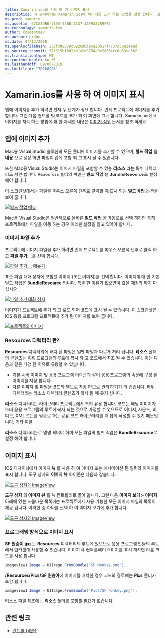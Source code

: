 ```yaml
---
title: Xamarin.ios를 사용 하 여 이미지 표시
description: 이 문서에서는 Xamarin.ios에 이미지를 표시 하는 방법을 설명 합니다. 프로그래밍 방식으로 또는 iOS 디자이너를 통해 앱에 이미지를 추가 하는 과정을 다룹니다.
ms.prod: xamarin
ms.assetid: 67CA8DB6-769D-42BB-A137-3AF933789FE1
ms.technology: xamarin-ios
author: conceptdev
ms.author: crdun
ms.date: 07/13/2018
ms.openlocfilehash: 255f308078c892605b9ce20b17fd737c5582eaed
ms.sourcegitcommit: 57f815bf0024b1afe9754c0e28054fc0a53ce302
ms.translationtype: MT
ms.contentlocale: ko-KR
ms.lasthandoff: 09/06/2019
ms.locfileid: "70768986"
---
```

# <a name="displaying-images-with-xamarinios"></a>Xamarin.ios를 사용 하 여 이미지 표시

앱에 이미지를 추가 하려면 먼저 두 단계가 필요 합니다. 먼저 프로젝트에 이미지를 추가 합니다. 그런 다음 컨트롤 및 코드를 추가 하 여 화면에 표시 합니다. Xamarin.ios에서 이미지를 처리 하는 방법에 대 한 자세한 내용은 [이미지 작업](~/ios/app-fundamentals/images-icons/index.md) 문서를 참조 하세요.

## <a name="adding-images-to-your-app"></a>앱에 이미지 추가

Mac용 Visual Studio 솔루션의 모든 폴더에 이미지를 추가할 수 있으며, **빌드 작업** 을 **내용** 으로 설정 하면 파일이 앱에 포함 되 고 표시 될 수 있습니다.

또한 Mac용 Visual Studio는 이미지 파일을 포함할 수 있는 **리소스** 라는 특수 디렉터리도 지원 합니다. Resources 폴더의 파일은 **빌드 작업** 을 **BundleResource**로 설정 해야 합니다.

이 스크린샷에서는 파일을 마우스 오른쪽 단추로 클릭할 때 표시 되는 **빌드 작업** 옵션을 보여 줍니다.

 [![](image-images/image30a.png "빌드 작업 메뉴")](image-images/image30a.png#lightbox)

Mac용 Visual Studio은 일반적으로 올바른 **빌드 작업** 을 자동으로 선택 하지만 특히 프로젝트에서 파일을 이동 하는 경우 이러한 설정을 알고 있어야 합니다.

### <a name="adding-an-image-file"></a>이미지 파일 추가

프로젝트에 이미지 파일을 추가 하려면 먼저 프로젝트를 마우스 오른쪽 단추로 클릭 하 고 **파일 추가** ...를 선택 합니다.

 [![](image-images/image31a.png "파일 추가 ... 메뉴가")](image-images/image31a.png#lightbox)

표준 파일 대화 상자에 포함할 이미지 (또는 이미지)를 선택 합니다. 이미지에 대 한 기본 빌드 작업은 **BundleResource** 입니다. 특별 한 이유가 없으면이 값을 재정의 하지 마십시오.

 [![](image-images/image32a.png "파일 추가 대화 상자")](image-images/image32a.png#lightbox)

이미지가 프로젝트에 추가 되 고 로드 되어 코드에 표시 될 수 있습니다. 이 스크린샷은 iOS 응용 프로그램 프로젝트에 추가 된 이미지를 보여 줍니다.

 [![](image-images/image33a.png "프로젝트의 이미지")](image-images/image33a.png#lightbox)

### <a name="what-is-the-resources-directory"></a>Resources 디렉터리 란?

**Resources** 디렉터리에 배치 된 파일은 일반 파일과 다르게 처리 됩니다. **리소스** 폴더의 콘텐츠는 응용 프로그램의 루트에 복사 되 고 코드에서 참조 될 수 있습니다. 이는 다음과 같은 다양 한 이유로 유용할 수 있습니다.

- 기본 시작 이미지 및 응용 프로그램 아이콘과 같이 응용 프로그램의 속성에 구성 된 이미지를 저장 합니다.
- 다른 이미지 및 파일을 코드와 별도로 저장 하므로 관리 하기가 더 쉽습니다. 하위 디렉터리는 리소스 디렉터리 콘텐츠가 복사 될 때 유지 됩니다.

**리소스** 디렉터리는 라이브러리 프로젝트에서 특히 유용 합니다. 코드는 해당 이미지가 소비 응용 프로그램의 루트에 복사 되는 것으로 가정할 수 있으므로 이미지, 사운드, 비디오, XML 또는를 필요로 하는 공유 코드 라이브러리를 더 쉽게 작성할 수 있기 때문입니다. 기타 파일.

**리소스** 디렉터리는로 명명 되어야 하며 모든 파일의 빌드 작업은 **BundleResource**로 설정 해야 합니다.

## <a name="displaying-the-image"></a>이미지 표시

IOS 디자이너에서 이미지 **뷰** 를 사용 하 여 이미지 또는 애니메이션 된 일련의 이미지를 표시 합니다. 도구 상자의 **이미지 뷰** 아이콘은 다음과 같습니다.

 [![](image-images/image35a.png "도구 상자의 ImageView")](image-images/image35.png#lightbox)

**도구 상자** 의 **이미지 뷰** 를 뷰 컨트롤러로 끌어 옵니다. 그런 다음 **이미지 보기 > 이미지** 아래에 있는 드롭다운 목록에는 프로젝트에서 사용 가능한 모든 이미지 파일의 목록이 제공 됩니다. 이러한 중 하나를 선택 하 여 이미지 보기에 추가 합니다.

 [![](image-images/image36a.png "도구 상자의 ImageView")](image-images/image36.png#lightbox)

### <a name="displaying-the-image-programmatically"></a>프로그래밍 방식으로 이미지 표시

**SF 원숭이 jpg** 는 **Resources** 디렉터리의 루트에 있으므로 응용 프로그램 번들의 루트에서 런타임에 사용할 수 있습니다. 이미지 뷰 컨트롤에이 이미지를 표시 하려면 다음 코드를 사용 합니다.

```csharp
imageview1.Image = UIImage.FromBundle("SF Monkey.png");
```

**/Resources/Pics/SF 원숭이**에 이미지를 배치한 경우 코드의 경로에는 **Pics** 폴더가 포함 됩니다.

```csharp
imageview1.Image = UIImage.FromBundle("Pics/SF Monkey.png");
```

리소스 파일 참조에는 **리소스** 폴더를 포함할 필요가 없습니다.

## <a name="related-links"></a>관련 링크

- [컨트롤 (샘플)](https://docs.microsoft.com/samples/xamarin/ios-samples/controls)
